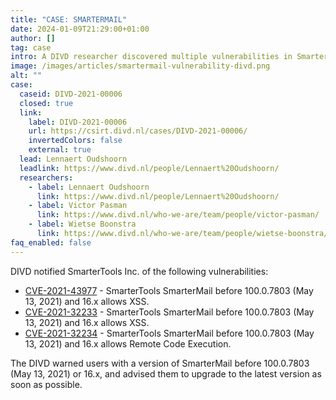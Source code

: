 ```yaml
---
title: "CASE: SMARTERMAIL"
date: 2024-01-09T21:29:00+01:00
author: []
tag: case
intro: A DIVD researcher discovered multiple vulnerabilities in SmarterMail. Both vulnerabilities were found within the webmail frontend of SmarterMail.
image: /images/articles/smartermail-vulnerability-divd.png
alt: ""
case:
  caseid: DIVD-2021-00006
  closed: true
  link:
    label: DIVD-2021-00006
    url: https://csirt.divd.nl/cases/DIVD-2021-00006/
    invertedColors: false
    external: true
  lead: Lennaert Oudshoorn
  leadlink: https://www.divd.nl/people/Lennaert%20Oudshoorn/
  researchers:
    - label: Lennaert Oudshoorn
      link: https://www.divd.nl/people/Lennaert%20Oudshoorn/
    - label: Victor Pasman
      link: https://www.divd.nl/who-we-are/team/people/victor-pasman/
    - label: Wietse Boonstra
      link: https://www.divd.nl/who-we-are/team/people/wietse-boonstra/
faq_enabled: false
---
```


DIVD notified SmarterTools Inc. of the following vulnerabilities:

- [CVE-2021-43977](https://csirt.divd.nl/cves/CVE-2021-43977) - SmarterTools SmarterMail before 100.0.7803 (May 13, 2021) and 16.x allows XSS.
- [CVE-2021-32233](https://csirt.divd.nl/cves/CVE-2021-32233) - SmarterTools SmarterMail before 100.0.7803 (May 13, 2021) and 16.x allows XSS.
- [CVE-2021-32234](https://csirt.divd.nl/cves/CVE-2021-32234) - SmarterTools SmarterMail before 100.0.7803 (May 13, 2021) and 16.x allows Remote Code Execution.

The DIVD warned users with a version of SmarterMail before 100.0.7803 (May 13, 2021) or 16.x, and advised them to upgrade to the latest version as soon as possible.
